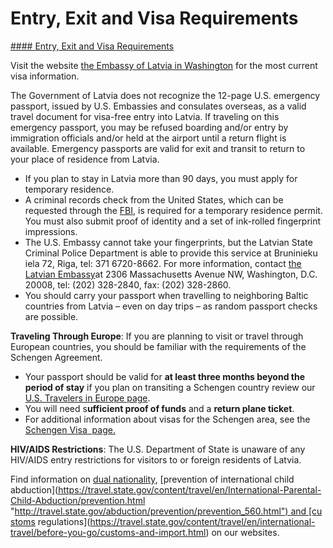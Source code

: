 # Entry, Exit and Visa Requirements

[#### Entry, Exit and Visa Requirements](javascript:void(0); "Entry, Exit and Visa Requirements")

Visit the website [the Embassy of Latvia in Washington](https://www.mfa.gov.lv/en/usa/) for the most current visa information.

The Government of Latvia does not recognize the 12-page U.S. emergency passport, issued by U.S. Embassies and consulates overseas, as a valid travel document for visa-free entry into Latvia. If traveling on this emergency passport, you may be refused boarding and/or entry by immigration officials and/or held at the airport until a return flight is available. Emergency passports are valid for exit and transit to return to your place of residence from Latvia.

* If you plan to stay in Latvia more than 90 days, you must apply for temporary residence.
* A criminal records check from the United States, which can be requested through the [FBI](https://travel.state.gov/content/travel/en/international-travel/International-Travel-Country-Information-Pages/Latvia.html#ExternalPopup), is required for a temporary residence permit. You must also submit proof of identity and a set of ink-rolled fingerprint impressions.
* The U.S. Embassy cannot take your fingerprints, but the Latvian State Criminal Police Department is able to provide this service at Bruninieku iela 72, Riga, tel: 371 6720-8662. For more information, contact [the Latvian Embassy](https://www.mfa.gov.lv/en/usa/)at 2306 Massachusetts Avenue NW, Washington, D.C. 20008, tel: (202) 328-2840, fax: (202) 328-2860.
* You should carry your passport when travelling to neighboring Baltic countries from Latvia – even on day trips – as random passport checks are possible.

**Traveling Through Europe**: If you are planning to visit or travel through European countries, you should be familiar with the requirements of the Schengen Agreement.

* Your passport should be valid for **at least three months beyond the period of stay** if you plan on transiting a Schengen country review our [U.S. Travelers in Europe page](https://travel.state.gov/content/travel/en/international-travel/before-you-go/travelers-with-special-considerations/US_Travelers_in_Europes_Schengen_Area.html).
* You will need s**ufficient proof of funds** and a **return plane ticket**.
* For additional information about visas for the Schengen area, see the [Schengen Visa  page.](https://www.schengenvisainfo.com/schengen-visa-countries-list/)

**HIV/AIDS Restrictions**: The U.S. Department of State is unaware of any HIV/AIDS entry restrictions for visitors to or foreign residents of Latvia.  
  
Find information on [dual nationality](https://travel.state.gov/content/travel/en/international-travel/before-you-go/travelers-with-special-considerations/Dual-Nationality-Travelers.html "http://travel.state.gov/travel/cis_pa_tw/cis/cis_1753.html"), [prevention of international child abduction](https://travel.state.gov/content/travel/en/International-Parental-Child-Abduction/prevention.html "http://travel.state.gov/abduction/prevention/prevention_560.html") and [customs regulations](https://travel.state.gov/content/travel/en/international-travel/before-you-go/customs-and-import.html) on our websites.